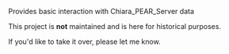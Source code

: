 Provides basic interaction with Chiara_PEAR_Server data

This project is **not** maintained and is here for historical purposes.

If you'd like to take it over, please let me know.



